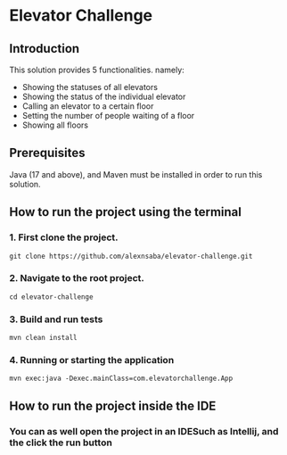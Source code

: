# Elevator Challenge
## Introduction
This solution provides 5 functionalities. namely: 
 - Showing the statuses of all elevators
 - Showing the status of the individual elevator
 - Calling an elevator to a certain floor
 - Setting the number of people waiting of a floor
 - Showing all floors

## Prerequisites
Java (17 and above), and Maven must be installed in order to run this solution. 

## How to run the project using the terminal
### 1. First clone the project.   
    git clone https://github.com/alexnsaba/elevator-challenge.git

### 2. Navigate to the root project.   
    cd elevator-challenge

### 3. Build and run tests   
    mvn clean install

### 4. Running or starting the application
    mvn exec:java -Dexec.mainClass=com.elevatorchallenge.App

## How to run the project inside the IDE
### You can as well open the project in an IDESuch as Intellij, and the click the run button

 



